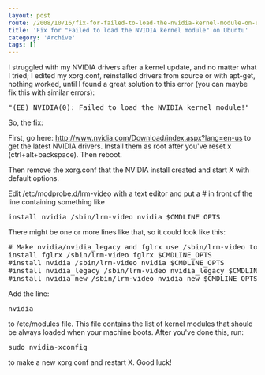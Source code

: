 ```yaml
---
layout: post
route: /2008/10/16/fix-for-failed-to-load-the-nvidia-kernel-module-on-ubuntu
title: 'Fix for "Failed to load the NVIDIA kernel module" on Ubuntu'
category: 'Archive'
tags: []
---
```


I struggled with my NVIDIA drivers after a kernel update, and no matter what I
tried; I edited my xorg.conf, reinstalled drivers from source or with apt-get,
nothing worked, until I found a great solution to this error (you can maybe fix
this with similar errors):

<pre class="brush: bash">"(EE) NVIDIA(0): Failed to load the NVIDIA kernel module!"</pre>

So, the fix:

First, go here:
<a class="ph" target="_blank" rel="noopener noreferrer" href="http://www.nvidia.com/Download/index.aspx?lang=en-us">http://www.nvidia.com/Download/index.aspx?lang=en-us</a>
to get the latest NVIDIA drivers. Install them as root after you've reset x
(ctrl+alt+backspace). Then reboot.

Then remove the xorg.conf that the NVIDIA install created and start X with
default options.

Edit /etc/modprobe.d/lrm-video with a text editor and put a # in front of the
line containing something like

<pre class="brush: bash">install nvidia /sbin/lrm-video nvidia $CMDLINE_OPTS</pre>

There might be one or more lines like that, so it could look like this:

<pre class="brush: bash">
# Make nvidia/nvidia_legacy and fglrx use /sbin/lrm-video to load
install fglrx /sbin/lrm-video fglrx $CMDLINE_OPTS
#install nvidia /sbin/lrm-video nvidia $CMDLINE_OPTS
#install nvidia_legacy /sbin/lrm-video nvidia_legacy $CMDLINE_OPTS
#install nvidia_new /sbin/lrm-video nvidia_new $CMDLINE_OPTS'
</pre>

Add the line:

<pre class="brush: bash">nvidia</pre>

to /etc/modules file. This file contains the list of kernel modules that should
be always loaded when your machine boots. After you've done this, run:

<pre class="brush: bash">sudo nvidia-xconfig</pre>

to make a new xorg.conf and restart X. Good luck!
